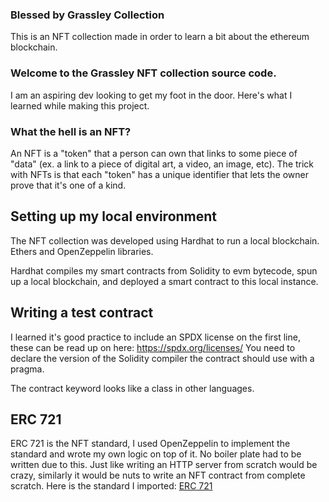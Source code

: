### Blessed by Grassley Collection

This is an NFT collection made in order to learn a bit about the ethereum blockchain.

### Welcome to the Grassley NFT collection source code.
I am an aspiring dev looking to get my foot in the door. Here's what I learned while making this project.

### What the hell is an NFT?
An NFT is a "token" that a person can own that links to some piece of "data" (ex. a link to a piece of digital art, a video, an image, etc). The trick with NFTs is that each "token" has a unique identifier that lets the owner prove that it's one of a kind.


## Setting up my local environment
The NFT collection was developed using Hardhat to run a local blockchain. Ethers and OpenZeppelin libraries.

Hardhat compiles my smart contracts from Solidity to evm bytecode, spun up a local blockchain, and deployed a smart contract to this local instance.

## Writing a test contract
I learned it's good practice to include an SPDX license on the first line, these can be read up on here: https://spdx.org/licenses/
You need to declare the version of the Solidity compiler the contract should use with a pragma. 

The contract keyword looks like a class in other languages.

## ERC 721
ERC 721 is the NFT standard, I used OpenZeppelin to implement the standard and wrote my own logic on top of it. No boiler plate had to be
written due to this. Just like writing an HTTP server from scratch would be crazy, similarly it would be nuts to write an NFT contract from complete scratch.
Here is the standard I imported: <a href="https://github.com/OpenZeppelin/openzeppelin-contracts/blob/master/contracts/token/ERC721/ERC721.sol?utm_source=buildspace.so&utm_medium=buildspace_project">ERC 721</a>